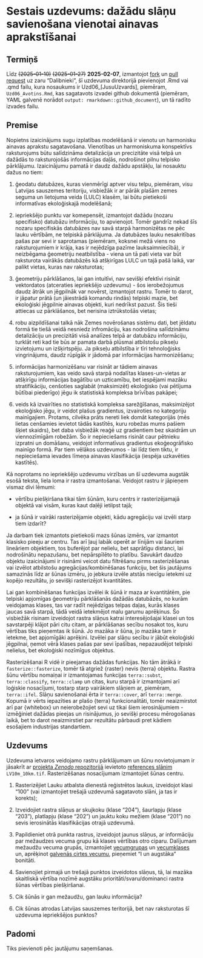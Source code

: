 Sestais uzdevums: dažādu slāņu savienošana vienotai ainavas
aprakstīšanai
================

## Termiņš

Līdz ~~(2025-01-10)~~ ~~(2025-01-27)~~ **2025-02-07**, izmantojot
[fork](https://docs.github.com/en/pull-requests/collaborating-with-pull-requests/working-with-forks/fork-a-repo)
un [pull
request](https://docs.github.com/en/pull-requests/collaborating-with-pull-requests/proposing-changes-to-your-work-with-pull-requests/creating-a-pull-request-from-a-fork)
uz zaru “Dalibnieki”, šī uzdevuma direktorijā pievienojot .Rmd vai .qmd
failu, kura nosaukums ir Uzd06\_\[JusuUzvards\], piemēram,
`Uzd06_Avotins.Rmd`, kas sagatavots izvadei github dokumentā (piemēram,
YAML galvenē norādot `output: rmarkdown::github_document`), un tā radīto
izvades failu.

## Premise

Nopietns izaicinājums sugu izplatības modelēšanā ir vienotu un
harmonisku ainavas aprakstu sagatavošana. Vienotības un harmoniskuma
konspektīvs raksturojums būtu salīdzināma detalizācija un precizitāte
visā telpā un dažādās to raksturojošās informācijas daļās, nodrošinot
pilnu telpisko pārklājumu. Izaicinājumu pamatā ir daudz dažādu apstākļu,
lai nosauktu dažus no tiem:

1.  ģeodatu datubāzes, kuras vienmērīgi aptver visu telpu, piemēram,
    visu Latvijas sauszemes teritoriju, visbiežāk ir ar pārāk plašām
    zemes seguma un lietojuma veida (LULC) klasēm, lai būtu pietiekoši
    informatīvas ekoloģiskajā modelēšanā;

2.  iepriekšējo punktu var komepensēt, izmantojot dažādu (nozaru
    specifisko) datubāzu informāciju, to apvienojot. Tomēr gandrīz nekad
    šīs nozaru specifiskās datubāzes nav savā starpā harmonizētas ne pēc
    lauku vērtībām, ne telpiskā pārklājuma. Ja datubāzes lauku
    nesakritības pašas par sevi ir saprotamas (piemēram, koksnei mežā
    viens no raksturojumiem ir krāja, kas ir nejēdzīga pazīme
    lauksaimniecībā), ir neizbēgama ģeometriju neatbilstība - viena un
    tā pati vieta var būt raksturota vairākās datubāzēs kā atšķirīgas
    LULC un tajā pašā laikā, var palikt vietas, kuras nav raksturotas;

3.  ģeometriju pārklāšanos, lai gan intuitīvi, nav sevišķi efektīvi
    risināt vektordatos (atceraties iepriekšējo uzdevumu) - šos
    ierobežojumus daudz ātrāk un jēgpilnāk var novērst, izmantojot
    rastru. Tomēr to darot, ir jāpatur prātā (un jāiestrādā komandu
    rindās) telpiski mazie, bet ekoloģiski jēgpilnie ainavas objekti,
    kuri nedrīkst pazust. Šis tieši attiecas uz pārklāšanos, bet
    nerisina iztrūkstošās vietas;

4.  robu aizpildīšanai talkā nāk Zemes novērošanas sistēmu dati, bet
    jēldatu formā tie tiešā veidā nesniedz infromāciju, kas nodrošina
    salīdzināmu detalizāciju un precizitāti visā analīzes telpā ar
    datubāzu informāciju, turklāt reti kad tie būs ar pamata darbā
    plūsmai atbilstošu pikseļu izvietojumu un izšķirtspēju. Ja pikseļu
    atbilstība ir tīri tehnoloģisks vingrinājums, daudz rūpīgāk ir
    jādomā par informācijas harmonizēšanu;

5.  informācijas harmonizēšanu var risināt ar tādiem ainavas
    raksturojumiem, kas veido savā starpā nodalītas klases-un-vietas ar
    atšķirīgu informācijas bagātību un uzticamību, bet iespējami mazāku
    stratifikāciju, cenšoties saglabāt (maksimizēt) ekoloģisko (vai
    pētījuma būtībai piederīgo) jēgu ik statistiskā kompleksa brīvības
    pakāpei;

6.  veids kā izvairīties no statistiskā kompleksa sarežģīšanas,
    maksimizējot ekoloģisko jēgu, ir veidot plašus gradientus,
    izvairoties no kategoriju mainīgajiem. Protams, cilvēka prāts nereti
    liek domāt kategorijās (mēs lietas cenšamies ievietot tādās
    kastītēs, kuru robežas mums pašiem šķiet skaidrs), bet daba
    visbiežāk reaģē uz gradientiem bez skaidrām un viennozīmīgām
    robežām. Šo ir nepieciešams risināt caur pētnieku izpratni un
    domāšanu, veidojot informatīvus gradientus ekoģeogrāfisko mainīgo
    formā. Par tiem vēlākos uzdevumos - lai līdz tiem tiktu, ir
    nepieciešama ievades līmeņa ainavas klasifikācija (iespēja
    uzkavēties kastītēs).

Kā noprotams no iepriekšējo uzdevumu virzības un šī uzdevuma augstāk
esošā teksta, liela loma ir rastra izmantošanai. Veidojot rastru ir
jāpieņem vismaz divi lēmumi:

- vērtību piešķiršana tikai tām šūnām, kuru centrs ir rasterizējamajā
  objektā vai visām, kuras kaut daļēji ietilpst tajā;

- ja šūnā ir vairāki rasterizējamie objekti, kādu agregāciju vai izvēli
  starp tiem izdarīt?

Ja darbam tiek izmantots pietiekoši mazs šūnas izmērs, var izmantot
klasisko pieeju ar centru. Tas arī ļauj labāk operēt ar līnijām vai
šauriem lineāriem objektiem, tos buferējot par nelielu, bet saprātīgu
distanci, lai nodrošinātu nepazušanu, bet nepārspīlēto to platību.
Savukārt daudzo objektu izaicinājumi ir risināmi veicot datu filtrēšanu
pirms rasterizēšanas vai izvēlot atbilstošu agregācijas/kombinēšanas
funkciju, bet šis jautājums samazinās līdz ar šūnas izmēru, jo jebkura
izvēle atstās niecīgu ietekmi uz kopējo rezultātu, jo sevišķi
rasterizējot kvantitātes.

Lai gan kombinēšanas funkcijas izvēlei ik šūnā ir maza ar kvantitātēm,
pie telpiski apjomīgas ģeometriju pārklāšanās dažādās datubāzēs, no
kurām veidojamas klases, tas var radīt nejēdzīgas telpas daļas, kurās
klases jaucas savā starpā, tādā veidā ietekmējot malu garumu aprēķinus.
Šo visbiežāk risinam izveidojot rastra slāņus katrai interesējošajai
klasei un tos savstarpēji klājot pāri citu citam, ar pārklāšanas secību
nosakot tos, kuru vērtības tiks pieņemtas ik šūnā. Jo mazāka ir šūna, jo
mazāka tam ir ietekme, bet apjomīgāki aprēķini. Izvēlei par slāņu secību
ir jābūt ekoloģiski jēgpilnai, ņemot vērā klases pašas par sevi
īpašības, nepazaudējot telpiski nelielus, bet ekoloģiski nozīmīgus
objektus.

Rasterizēšanai R vidē ir pieejamas dažādas funkcijas. No tām ātrākā ir
`fasterize::fasterize`, tomēr tā atgriež {raster} nevis {terra} objektu.
Rastra šūnu vērtību nomaiņai ir izmantojamas funkcijas `terra::subst`,
`terra::classify`, `terra::clamp` un citas, kuru starpā ir izmantojami
arī loģiskie nosacījumi, tostarp starp vairākiem slāņiem ar, piemēram,
`terra::ifel`. Slāņu savienošanai ērta ir `terra::cover`, arī
`terra::merge`. Kopumā ir vērts iepazīties ar plašo {terra}
funkcionalitāti, tomēr neaizmirstot arī par {whitebox} un neierobežojiet
sevi uz tikai šiem ierosinājumiem - izmēģiniet dažādas pieejas un
risinājumus, jo sevišķi procesu mērogošanas laikā, bet to darot
neaizmirstiet par rezultātu pārbaudi pret kādiem esošajiem industrijas
standartiem.

## Uzdevums

Uzdevuma ietvaros veidojamo rastru pārklājumam un šūnu novietojumam ir
jāsakrīt ar [projekta *Zenodo*
repozitorijā](https://zenodo.org/communities/hiqbiodiv/records?q=&l=list&p=1&s=10&sort=newest)
ievietoto [references slānim](https://zenodo.org/records/14497070)
`LV10m_10km.tif`. Rasterizēšanas nosacījumam izmantojiet šūnas centru.

1.  Rasterizējiet Lauku atbalsta dienestā reģistrētos laukus, izveidojot
    klasi “100” (vai izmantojiet trešajā uzdevumā sagatavoto slāni, ja
    tas ir korekts);

2.  Izveidojiet rastra slāņus ar skujkoku (klase “204”), šaurlapju
    (klase “203”), platlapju (klase “202”) un jauktu koku mežiem (klase
    “201”) no sevis ierosinātās klasifikācijas otrajā uzdevumā.

3.  Papildieniet otrā punkta rastrus, izveidojot jaunus slāņus, ar
    informāciju par mežaudzes vecuma grupu kā klases vērtības otro
    ciparu. Dalījumam mežaudžu vecuma grupās, izmantojiet
    [vecumgrupas](https://www.letonika.lv/groups/default.aspx?cid=36192&r=7&lid=36192&q=&h=1144)
    un
    [vecumklases](https://www.letonika.lv/groups/default.aspx?cid=36193&r=7&lid=36193&q=&h=1166)
    un, aprēķinot [galvenās cirtes
    vecumu](https://likumi.lv/ta/id/2825#p9), pieņemiet “I un augstāka”
    bonitāti.

4.  Savienojiet pirmajā un trešajā punktos izveidotos slāņus, tā, lai
    mazāka skaitliskā vērtība nozīmē augstāku prioritāti/svaru/dominanci
    rastra šūnas vērtības piešķiršanai.

5.  Cik šūnās ir gan mežaudžu, gan lauku informācija?

6.  Cik šūnas atrodas Latvijas sauszemes teritorijā, bet nav raksturotas
    šī uzdevuma iepriekšējos punktos?

## Padomi

Tiks pievienoti pēc jautājumu saņemšanas.
